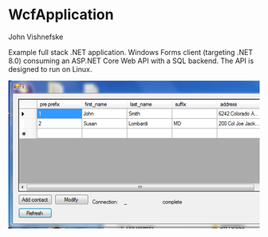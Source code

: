 WcfApplication
==============
John Vishnefske

Example full stack .NET application. Windows Forms client (targeting .NET 8.0) consuming an ASP.NET Core Web API with a SQL backend. The API is designed to run on Linux.

![screenshot](screenshot.png)
